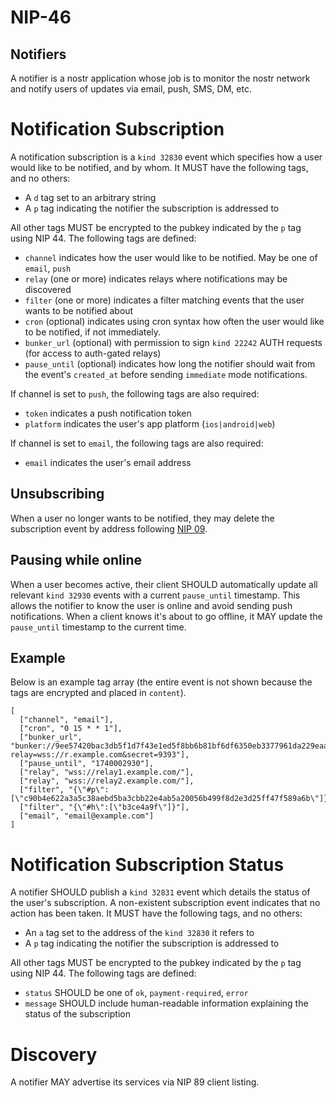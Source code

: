 NIP-46
======

Notifiers
---------

A notifier is a nostr application whose job is to monitor the nostr network and notify users of updates via email, push, SMS, DM, etc.

# Notification Subscription

A notification subscription is a `kind 32830` event which specifies how a user would like to be notified, and by whom. It MUST have the following tags, and no others:

- A `d` tag set to an arbitrary string
- A `p` tag indicating the notifier the subscription is addressed to

All other tags MUST be encrypted to the pubkey indicated by the `p` tag using NIP 44. The following tags are defined:

- `channel` indicates how the user would like to be notified. May be one of `email`, `push`
- `relay` (one or more) indicates relays where notifications may be discovered
- `filter` (one or more) indicates a filter matching events that the user wants to be notified about
- `cron` (optional) indicates using cron syntax how often the user would like to be notified, if not immediately.
- `bunker_url` (optional) with permission to sign `kind 22242` AUTH requests (for access to auth-gated relays)
- `pause_until` (optional) indicates how long the notifier should wait from the event's `created_at` before sending `immediate` mode notifications.

If channel is set to `push`, the following tags are also required:

- `token` indicates a push notification token
- `platform` indicates the user's app platform (`ios|android|web`)

If channel is set to `email`, the following tags are also required:

- `email` indicates the user's email address

## Unsubscribing

When a user no longer wants to be notified, they may delete the subscription event by address following [NIP 09](./09.md).

## Pausing while online

When a user becomes active, their client SHOULD automatically update all relevant `kind 32930` events with a current `pause_until` timestamp. This allows the notifier to know the user is online and avoid sending push notifications. When a client knows it's about to go offline, it MAY update the `pause_until` timestamp to the current time.

## Example

Below is an example tag array (the entire event is not shown because the tags are encrypted and placed in `content`).

```jsonc
[
  ["channel", "email"],
  ["cron", "0 15 * * 1"],
  ["bunker_url", "bunker://9ee57420bac3db5f1d7f43e1ed5f8bb6b81bf6df6350eb3377961da229eaab22?relay=wss://r.example.com&secret=9393"],
  ["pause_until", "1740002930"],
  ["relay", "wss://relay1.example.com/"],
  ["relay", "wss://relay2.example.com/"],
  ["filter", "{\"#p\":[\"c90b4e622a3a5c38aebd5ba3cbb22e4ab5a20056b499f8d2e3d25ff47f589a6b\"]}"],
  ["filter", "{\"#h\":[\"b3ce4a9f\"]}"],
  ["email", "email@example.com"]
]
```

# Notification Subscription Status

A notifier SHOULD publish a `kind 32831` event which details the status of the user's subscription. A non-existent subscription event indicates that no action has been taken. It MUST have the following tags, and no others:

- An `a` tag set to the address of the `kind 32830` it refers to
- A `p` tag indicating the notifier the subscription is addressed to

All other tags MUST be encrypted to the pubkey indicated by the `p` tag using NIP 44. The following tags are defined:

- `status` SHOULD be one of `ok`, `payment-required`, `error`
- `message` SHOULD include human-readable information explaining the status of the subscription

# Discovery

A notifier MAY advertise its services via NIP 89 client listing.
